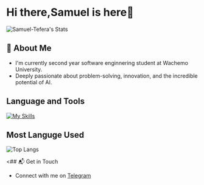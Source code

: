 # Hi there,Samuel is here👋

![Samuel-Tefera's Stats](https://github-readme-stats.vercel.app/api?username=Samuel-Tefera&theme=dark&show_icons=true&hide_border=true)

## 🚀 About Me

- I'm currently second year software enginnering student at Wachemo University.
- Deeply passionate about problem-solving, innovation, and the incredible potential of AI.

<!--## My Articles-->

## Language and Tools
[![My Skills](https://skillicons.dev/icons?i=py,cpp,js,html,css,git,bootstrap,docker,django,flask,postgres,sqlite,react,java)](https://skillicons.dev)


## Most Languge Used
![Top Langs](https://github-readme-stats.vercel.app/api/top-langs/?username=Samuel-Tefera&layout=compact&theme=dark)


<## 📬 Get in Touch
- Connect with me on [Telegram](https://t.me/samuelTefera7)

<!--
**Samuel-Tefera/Samuel-Tefera** is a ✨ _special_ ✨ repository because its `README.md` (this file) appears on your GitHub profile.

Here are some ideas to get you started:

- 🔭 I’m currently working on ...
- 🌱 I’m currently learning ...
- 👯 I’m looking to collaborate on ...
- 🤔 I’m looking for help with ...
- 💬 Ask me about ...
- 📫 How to reach me: ...
- 😄 Pronouns: ...
- ⚡ Fun fact: ...
-->
